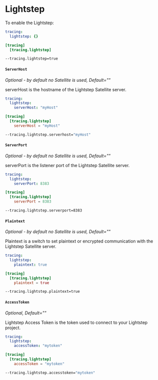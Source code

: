 # Lightstep

To enable the Lightstep:

```yaml tab="File (YAML)"
tracing:
  lightstep: {}
```

```toml tab="File (TOML)"
[tracing]
  [tracing.lightstep]
```

```bash tab="CLI"
--tracing.lightstep=true
```

#### `ServerHost`

_Optional - by default no Satellite is used, Default=""_

serverHost is the hostname of the Lightstep Satellite server.

```yaml tab="File (YAML)"
tracing:
  lightstep:
    serverHost: "myHost"
```

```toml tab="File (TOML)"
[tracing]
  [tracing.lightstep]
    serverHost = "myHost"
```

```bash tab="CLI"
--tracing.lightstep.serverhost="myHost"
```

#### `ServerPort`

_Optional - by default no Satellite is used, Default=""_

serverPort is the listener port of the Lightstep Satellite server.

```yaml tab="File (YAML)"
tracing:
  lightstep:
    serverPort: 8383
```

```toml tab="File (TOML)"
[tracing]
  [tracing.lightstep]
    serverPort = 8383
```

```bash tab="CLI"
--tracing.lightstep.serverport=8383
```

#### `Plaintext`

_Optional - by default no Satellite is used, Default=""_

Plaintext is a switch to set plaintext or encrypted communication with the Lightstep Satellite server.

```yaml tab="File (YAML)"
tracing:
  lightstep:
    plaintext: true
```

```toml tab="File (TOML)"
[tracing]
  [tracing.lightstep]
    plaintext = true
```

```bash tab="CLI"
--tracing.lightstep.plaintext=true
```

#### `AccessToken`

_Optional, Default=""_

Lightstep Access Token is the token used to connect to your Lightstep project.

```yaml tab="File (YAML)"
tracing:
  lightstep:
    accessToken: "mytoken"
```

```toml tab="File (TOML)"
[tracing]
  [tracing.lightstep]
    accessToken = "mytoken"
```

```bash tab="CLI"
--tracing.lightstep.accesstoken="mytoken"
```
